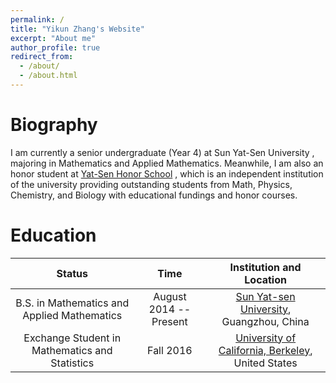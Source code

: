 ```yaml
---
permalink: /
title: "Yikun Zhang's Website"
excerpt: "About me"
author_profile: true
redirect_from: 
  - /about/
  - /about.html
---
```


Biography
======
I am currently a senior undergraduate (Year 4) at  Sun Yat-Sen University , majoring in Mathematics and Applied Mathematics. Meanwhile, I am also an honor student at [Yat-Sen Honor School](http://yss.sysu.edu.cn/EnVersion/Index.aspx) , which is an independent institution of the university providing outstanding students from Math, Physics, Chemistry, and Biology with educational fundings and honor courses. 

Education
======

| Status        | Time   |             Institution and Location                                         |
| :---------:     | :------: | :--------------------------------------------------------------:     |
| B.S. in Mathematics and Applied Mathematics |  August 2014 -- Present  | [Sun Yat-sen University](http://www.sysu.edu.cn/2012/en/index.htm), Guangzhou, China  |
| Exchange Student in Mathematics and Statistics | Fall 2016  | [University of California, Berkeley](http://www.berkeley.edu/), United States  |



